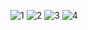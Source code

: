 ![1](https://user-images.githubusercontent.com/84903276/132663637-552995c0-9a3f-4c81-8cbc-4ae48e38c7a5.jpg)
![2](https://user-images.githubusercontent.com/84903276/132663881-5067e7c9-6afb-47a1-978b-9e66db6c31e5.jpg)
![3](https://user-images.githubusercontent.com/84903276/132664344-59e320de-3ed2-4b75-ad16-86f32db36da3.jpg)
![4](https://user-images.githubusercontent.com/84903276/132664800-8688cc23-022d-45d5-8b0d-50ee268c88cc.jpg)
